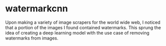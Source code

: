 # watermarkcnn
Upon making a variety of image scrapers for the world wide web, I noticed that a portion of the images I found contained watermarks. This sprung the idea of creating a deep learning model  with the use case of removing watermarks from images.

